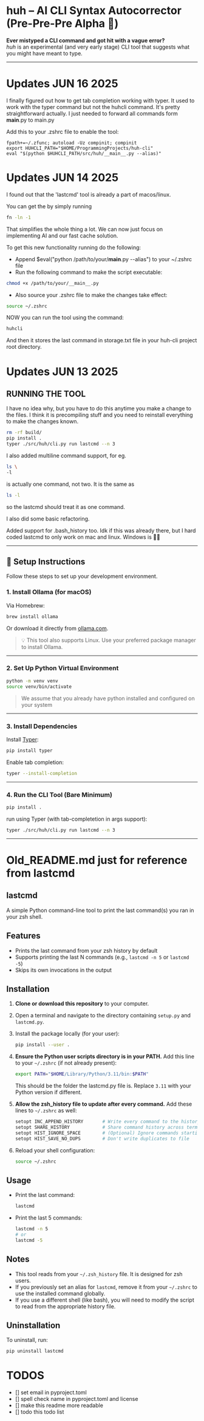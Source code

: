 # huh – AI CLI Syntax Autocorrector (Pre-Pre-Pre Alpha 🚧)

**Ever mistyped a CLI command and got hit with a vague error?**  
*huh* is an experimental (and very early stage) CLI tool that suggests what you might have meant to type.

---
# Updates JUN 16 2025

I finally figured out how to get tab completion working with typer. 
It used to work with the typer command but not the huhcli command. 
It's pretty straightforward actually. I just needed to forward all commands form __main__.py to main.py

Add this to your .zshrc file to enable the tool:

```shell
fpath+=~/.zfunc; autoload -Uz compinit; compinit
export HUHCLI_PATH="$HOME/ProgrammingProjects/huh-cli"
eval "$(python $HUHCLI_PATH/src/huh/__main__.py --alias)"

```


# Updates JUN 14 2025

I found out that the 'lastcmd' tool is already a part of macos/linux. 

You can get the by simply running

```bash
fn -ln -1
```
That simplifies the whole thing a lot. We can now just focus on implementing AI and our fast cache solution. 

To get this new functionality running do the following:

- Append $eval("python /path/to/your/__main__.py --alias") to your ~/.zshrc file
- Run the following command to make the script executable:
```bash
chmod +x /path/to/your/__main__.py
```
- Also source your .zshrc file to make the changes take effect:
```bash
source ~/.zshrc
```

NOW you can run the tool using the command:

```bash
huhcli
```
And then it stores the last command in storage.txt file in your huh-cli project root directory. 

# Updates JUN 13 2025
## RUNNING THE TOOL

I have no idea why, but you have to do this anytime you make a change to the files.
I think it is precompiling stuff and you need to reinstall everything to make the changes known.

```bash
rm -rf build/
pip install .
typer ./src/huh/cli.py run lastcmd --n 3 
```

I also added multiline command support, for eg.
```bash
ls \
-l
```

is actually one command, not two. It is the same as
```bash
ls -l
```
so the lastcmd should treat it as one command.

I also did some basic refactoring. 

Added support for .bash_history too. 
Idk if this was already there, but I hard coded lastcmd to only work on mac and linux.
Windows is 🙅‍♂️

---

## 🔧 Setup Instructions

Follow these steps to set up your development environment.

### 1. Install Ollama (for macOS)

Via Homebrew:

```bash
brew install ollama
```

Or download it directly from [ollama.com](https://ollama.com/download).

> 💡 This tool also supports Linux. Use your preferred package manager to install Ollama.

---

### 2. Set Up Python Virtual Environment

```bash
python -m venv venv
source venv/bin/activate
```
> We assume that you already have python installed and configured on your system
---

### 3. Install Dependencies

Install [Typer](https://github.com/fastapi/typer):

```bash
pip install typer
```

Enable tab completion:

```bash
typer --install-completion
```

---

### 4. Run the CLI Tool (Bare Minimum)

```bash
pip install . 
```

run using Typer (with tab-completetion in args support):

```bash
typer ./src/huh/cli.py run lastcmd --n 3 
```

---

# Old_README.md just for reference from lastcmd

## lastcmd

A simple Python command-line tool to print the last command(s) you ran in your zsh shell.

## Features
- Prints the last command from your zsh history by default
- Supports printing the last N commands (e.g., `lastcmd -n 5` or `lastcmd -5`)
- Skips its own invocations in the output

## Installation

1. **Clone or download this repository** to your computer.
2. Open a terminal and navigate to the directory containing `setup.py` and `lastcmd.py`.
3. Install the package locally (for your user):
   ```sh
   pip install --user .
   ```

4. **Ensure the Python user scripts directory is in your PATH.**
   Add this line to your `~/.zshrc` (if not already present):
   ```sh
   export PATH="$HOME/Library/Python/3.11/bin:$PATH"
   ```
   This should be the folder the lastcmd.py file is. Replace `3.11` with your Python version if different.

5. **Allow the zsh_history file to update after every command.**
   Add these lines to `~/.zshrc` as well:
   ```sh
   setopt INC_APPEND_HISTORY       # Write every command to the history file immediately
   setopt SHARE_HISTORY            # Share command history across terminals
   setopt HIST_IGNORE_SPACE        # (Optional) Ignore commands starting with space
   setopt HIST_SAVE_NO_DUPS        # Don't write duplicates to file
   ```

6. Reload your shell configuration:
   ```sh
   source ~/.zshrc
   ```

## Usage

- Print the last command:
  ```sh
  lastcmd
  ```
- Print the last 5 commands:
  ```sh
  lastcmd -n 5
  # or
  lastcmd -5
  ```

## Notes
- This tool reads from your `~/.zsh_history` file. It is designed for zsh users.
- If you previously set an alias for `lastcmd`, remove it from your `~/.zshrc` to use the installed command globally.
- If you use a different shell (like bash), you will need to modify the script to read from the appropriate history file.

## Uninstallation
To uninstall, run:
```sh
pip uninstall lastcmd
```

# TODOS

- [] set email in pyproject.toml
- [] spell check name in pyproject.toml and license
- [] make this readme more readable
- [] todo this todo list
